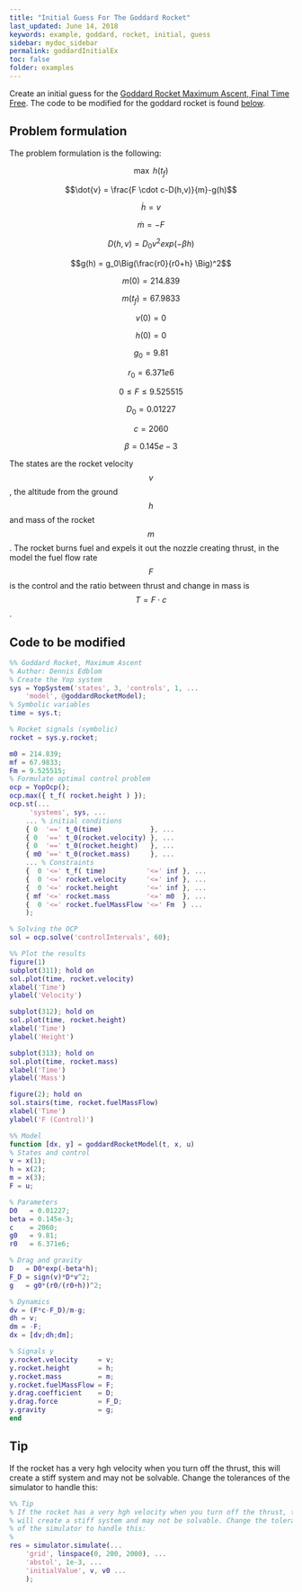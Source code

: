 ```yaml
---
title: "Initial Guess For The Goddard Rocket"
last_updated: June 14, 2018
keywords: example, goddard, rocket, initial, guess
sidebar: mydoc_sidebar
permalink: goddardInitialEx
toc: false
folder: examples
---
```

Create an initial guess for the [Goddard Rocket Maximum Ascent, Final Time Free](goddardRocketFreeTf). The code to be modified for the goddard rocket is found [below](goddardInitialEx#code-to-be-modified).

## Problem formulation
The problem formulation is the following:

$$\max \: h(t_{f})$$

$$\dot{v} = \frac{F \cdot c-D(h,v)}{m}-g(h)$$

$$\dot{h} = v$$

$$\dot{m} = - F$$

$$D(h,v) = D_0 v^2 exp( -\beta h )$$

$$g(h) = g_0\Big(\frac{r0}{r0+h} \Big)^2$$

$$m(0) = 214.839$$

$$m(t_f) = 67.9833$$

$$v(0) = 0$$

$$h(0) = 0$$

$$g_0 = 9.81$$

$$r_0 = 6.371e6$$

$$0 \leq F \leq 9.525515$$

$$D_0 = 0.01227$$

$$c = 2060$$

$$\beta = 0.145e-3$$

The states are the rocket velocity $$v$$, the altitude from the ground $$h$$ and mass of the rocket $$m$$. The rocket burns fuel and expels it out the nozzle creating thrust, in the model the fuel flow rate $$F$$ is the control and the ratio between thrust and change in mass is $$T = F \cdot c$$.



## Code to be modified
```matlab
%% Goddard Rocket, Maximum Ascent
% Author: Dennis Edblom
% Create the Yop system
sys = YopSystem('states', 3, 'controls', 1, ...
    'model', @goddardRocketModel);
% Symbolic variables
time = sys.t;

% Rocket signals (symbolic)
rocket = sys.y.rocket;

m0 = 214.839;
mf = 67.9833;
Fm = 9.525515;
% Formulate optimal control problem
ocp = YopOcp();
ocp.max({ t_f( rocket.height ) });
ocp.st(...
     'systems', sys, ...
    ... % initial conditions
    { 0  '==' t_0(time)            }, ...
    { 0  '==' t_0(rocket.velocity) }, ...
    { 0  '==' t_0(rocket.height)   }, ...
    { m0 '==' t_0(rocket.mass)     }, ...
    ... % Constraints
    {  0 '<=' t_f( time)          '<=' inf }, ...
    {  0 '<=' rocket.velocity     '<=' inf }, ...
    {  0 '<=' rocket.height       '<=' inf }, ...
    { mf '<=' rocket.mass         '<=' m0  }, ...
    {  0 '<=' rocket.fuelMassFlow '<=' Fm  } ...
    );

% Solving the OCP
sol = ocp.solve('controlIntervals', 60);

%% Plot the results
figure(1)
subplot(311); hold on
sol.plot(time, rocket.velocity)
xlabel('Time')
ylabel('Velocity')

subplot(312); hold on
sol.plot(time, rocket.height)
xlabel('Time')
ylabel('Height')

subplot(313); hold on
sol.plot(time, rocket.mass)
xlabel('Time')
ylabel('Mass')

figure(2); hold on
sol.stairs(time, rocket.fuelMassFlow)
xlabel('Time')
ylabel('F (Control)')

%% Model
function [dx, y] = goddardRocketModel(t, x, u)
% States and control
v = x(1);
h = x(2);
m = x(3);
F = u;

% Parameters
D0   = 0.01227;
beta = 0.145e-3;
c    = 2060;
g0   = 9.81;
r0   = 6.371e6;

% Drag and gravity
D   = D0*exp(-beta*h);
F_D = sign(v)*D*v^2;
g   = g0*(r0/(r0+h))^2;

% Dynamics
dv = (F*c-F_D)/m-g;
dh = v;
dm = -F;
dx = [dv;dh;dm];

% Signals y
y.rocket.velocity     = v;
y.rocket.height       = h;
y.rocket.mass         = m;
y.rocket.fuelMassFlow = F;
y.drag.coefficient    = D;
y.drag.force          = F_D;
y.gravity             = g;
end
```

## Tip
If the rocket has a very hgh velocity when you turn off the thrust, this will create a stiff system and may not be solvable. Change the tolerances of the simulator to handle this:
```matlab
%% Tip
% If the rocket has a very hgh velocity when you turn off the thrust, this
% will create a stiff system and may not be solvable. Change the tolerances
% of the simulator to handle this:
%
res = simulator.simulate(...
    'grid', linspace(0, 200, 2000), ...
    'abstol', 1e-3, ...
    'initialValue', v, v0 ...
    );
```
